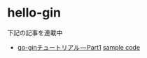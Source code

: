 # hello-gin

下記の記事を連載中

- [go-ginチュートリアル — Part1](https://medium.com/@gavin.zhou/go-gin%E3%83%81%E3%83%A5%E3%83%BC%E3%83%88%E3%83%AA%E3%82%A2%E3%83%AB-part1-f480dffd7695) [sample code](https://github.com/gavinzhou/hello-gin/tree/part01)